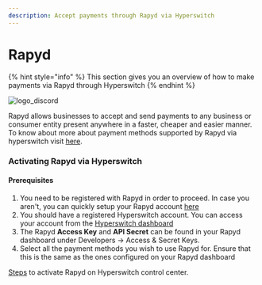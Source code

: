 ```yaml
---
description: Accept payments through Rapyd via Hyperswitch
---
```


# Rapyd

{% hint style="info" %}
This section gives you an overview of how to make payments via Rapyd through Hyperswitch
{% endhint %}

![logo\_discord](https://hyperswitch.io/icons/homePageIcons/logos/rapydLogo.svg)

Rapyd allows businesses to accept and send payments to any business or consumer entity present anywhere in a faster, cheaper and easier manner. To know about more about payment methods supported by Rapyd via hyperswitch visit [here](https://hyperswitch.io/pm-list).

### Activating Rapyd via Hyperswitch

#### Prerequisites

1. You need to be registered with Rapyd in order to proceed. In case you aren't, you can quickly setup your Rapyd account [here](https://www.rapyd.net/)
2. You should have a registered Hyperswitch account. You can access your account from the [Hyperswitch dashboard](https://app.hyperswitch.io/)
3. The Rapyd **Access Key** and **API Secret** can be found in your Rapyd dashboard under Developers -> Access & Secret Keys.
4. Select all the payment methods you wish to use Rapyd for. Ensure that this is the same as the ones configured on your Rapyd dashboard

&#x20;[Steps](https://docs.hyperswitch.io/hyperswitch-cloud/connectors/activate-connector-on-hyperswitch) to activate Rapyd on Hyperswitch control center.
